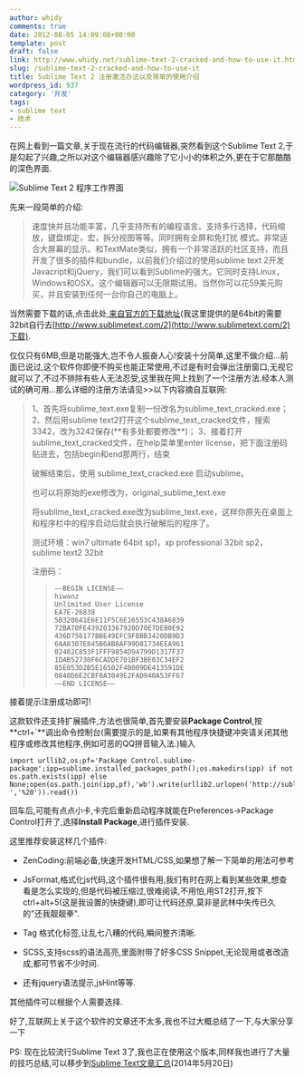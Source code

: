 ```yaml
---
author: whidy
comments: true
date: 2012-08-05 14:09:08+00:00
template: post
draft: false
link: http://www.whidy.net/sublime-text-2-cracked-and-how-to-use-it.html
slug: /sublime-text-2-cracked-and-how-to-use-it
title: Sublime Text 2 注册激活办法以及简单的使用介绍
wordpress_id: 937
category: '开发'
tags:
- sublime text
- 技术
---
```


在网上看到一篇文章,关于现在流行的代码编辑器,突然看到这个Sublime Text 2,于是勾起了兴趣,之所以对这个编辑器感兴趣除了它小小的体积之外,更在于它那酷酷的深色界面.

![Sublime Text 2 程序工作界面](https://www.whidy.net/wp-content/uploads/2012/08/ST2-400x305.jpg)

先来一段简单的介绍:


<blockquote>速度快并且功能丰富，几乎支持所有的编程语言。支持多行选择，代码缩放，键盘绑定，宏，拆分视图等等。同时拥有全屏和免打扰 模式。非常适合大屏幕的显示。和TextMate类似，拥有一个非常活跃的社区支持，而且开发了很多的插件和bundle，以前我们介绍过的使用sublime text 2开发Javacript和jQuery，我们可以看到Sublime的强大。它同时支持Linux，Windows和OSX。这个编辑器可以无限期试用。当然你可以花59美元购买，并且安装到任何一台你自己的电脑上。</blockquote>


<!-- more -->

当然需要下载的话,点击此处,[来自官方的下载地址](http://c758482.r82.cf2.rackcdn.com/Sublime%20Text%202.0.1%20x64%20Setup.exe )(我这里提供的是64bit的需要32bit自行去[http://www.sublimetext.com/2](http://www.sublimetext.com/2)下载).

仅仅只有6MB,但是功能强大,岂不令人振奋人心!安装十分简单,这里不做介绍...前面已说过,这个软件你即便不购买也能正常使用,不过是有时会弹出注册窗口,无视它就可以了,不过不排除有些人无法忍受,这里我在网上找到了一个注册方法.经本人测试的确可用...那么详细的注册方法请见>>以下内容摘自互联网:


<blockquote>1、首先将sublime_text.exe复制一份改名为sublime_text_cracked.exe；
2、然后用sublime text2打开这个sublime_text_cracked文件，搜索3342，改为3242保存(**有多处都要修改**)；
3、接着打开sublime_text_cracked文件，在help菜单里enter license，把下面注册码贴进去，包括begin和end那两行，结束

破解结束后，使用 sublime_text_cracked.exe 启动sublime。

也可以将原始的exe修改为，original_sublime_text.exe

将sublime_text_cracked.exe改为sublime_text.exe，这样你原先在桌面上和程序栏中的程序启动后就会执行破解后的程序了。

测试环境：win7 ultimate 64bit sp1，xp professional 32bit sp2，sublime text2 32bit

注册码：

>     
>     —–BEGIN LICENSE—–
>     hiwanz
>     Unlimited User License
>     EA7E-26838
>     5B320641E6E11F5C6E16553C438A6839
>     72BA70FE439203367920D70E7DEB0E92
>     436D756177BBE49EFC9FBBB3420DB9D3
>     6AA8307E845B6AB8AF99D81734EEA961
>     02402C853F1FFF9854D94799D1317F37
>     1DAB52730F6CADDE701BF3BE03C34EF2
>     85E053D2B5E16502F4B009DE413591DE
>     0840D6E2CBF0A3049E2FAD940A53FF67
>     —–END LICENSE—–
> 
> 
</blockquote>


接着提示注册成功即可!

这款软件还支持扩展插件,方法也很简单,首先要安装**Package Control**,按**ctrl+`**调出命令控制台(需要提示的是,如果有其他程序快捷键冲突请关闭其他程序或修改其他程序,例如可恶的QQ拼音输入法.)输入

    
    import urllib2,os;pf='Package Control.sublime-package';ipp=sublime.installed_packages_path();os.makedirs(ipp) if not os.path.exists(ipp) else None;open(os.path.join(ipp,pf),'wb').write(urllib2.urlopen('http://sublime.wbond.net/'+pf.replace(' ','%20')).read())


回车后,可能有点点小卡,卡完后重新启动程序就能在Preferences→Package Control打开了,选择**Install Package**,进行插件安装.

这里推荐安装这样几个插件:



	
  * ZenCoding:前端必备,快速开发HTML/CSS,如果想了解一下简单的用法可参考

	
  * JsFormat,格式化js代码,这个插件很有用,我们有时在网上看到某些效果,想查看是怎么实现的,但是代码被压缩过,很难阅读,不用怕,用ST2打开,按下ctrl+alt+5(这是我设置的快捷键),即可让代码还原,莫非是武林中失传已久的"还我靓靓拳".

	
  * Tag 格式化标签,让乱七八糟的代码,瞬间整齐清晰.

	
  * SCSS,支持scss的语法高亮,里面附带了好多CSS Snippet,无论现用或者改造成,都可节省不少时间.

	
  * 还有jquery语法提示,jsHint等等.


其他插件可以根据个人需要选择.

好了,互联网上关于这个软件的文章还不太多,我也不过大概总结了一下,与大家分享一下

PS: 现在比较流行Sublime Text 3了,我也正在使用这个版本,同样我也进行了大量的技巧总结,可以移步到[Sublime Text文章汇总](http://www.whidy.net/?s=sublime)(2014年5月20日)
